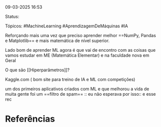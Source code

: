 09-03-2025 16:53

Status:

Tópicos: #MachineLearning #AprendizagemDeMáquinas #IA

Reforçando mais uma vez que preciso aprender melhor ==NumPy, Pandas e Matplotlib== e mais matemática de nível superior.

Lado bom de aprender ML agora é que vai de encontro com as coisas que vamos estudar em ME (Matemática Elementar) e na faculdade nova em Geral

O que são [[Hiperparâmetros]]?

Kaggle.com ( bom site para treino de IA e ML com competições)

um dos primeiros aplicativos criados com ML e que melhorou a vida de muita gente foi um ==filtro de spam==
:: eu não esperava por isso::
e esse rec

# Referências